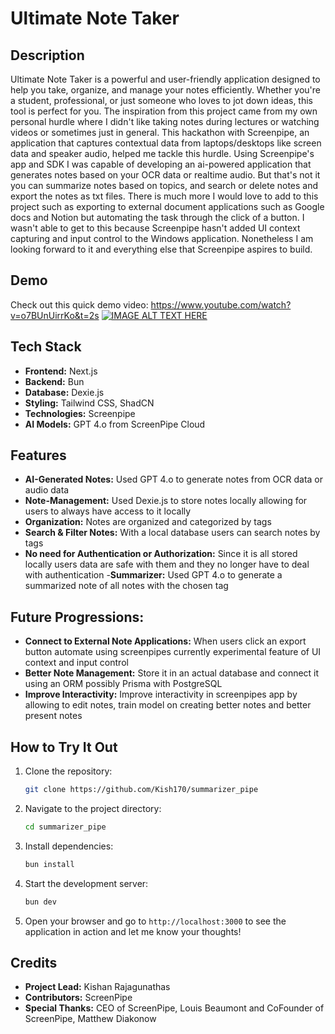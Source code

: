 # Ultimate Note Taker

## Description
Ultimate Note Taker is a powerful and user-friendly application designed to help you take, organize, and manage your notes efficiently. Whether you're a student, professional, or just someone who loves to jot down ideas, this tool is perfect for you. The inspiration from this project came from my own personal hurdle where I didn't like taking notes during lectures or watching videos or sometimes just in general. This hackathon with Screenpipe, an application that captures contextual data from laptops/desktops like screen data and speaker audio, helped me tackle this hurdle. Using Screenpipe's app and SDK I was capable of developing an ai-powered application that generates notes based on your OCR data or realtime audio. But that's not it you can summarize notes based on topics, and search or delete notes and export the notes as txt files. There is much more I would love to add to this project such as exporting to external document applications such as Google docs and Notion but automating the task through the click of a button. I wasn't able to get to this because Screenpipe hasn't added UI context capturing and input control to the Windows application. Nonetheless I am looking forward to it and everything else that Screenpipe aspires to build.

## Demo
Check out this quick demo video: https://www.youtube.com/watch?v=o7BUnUirrKo&t=2s
[![IMAGE ALT TEXT HERE](https://img.youtube.com/vi/o7BUnUirrKo/0.jpg)](https://www.youtube.com/watch?v=o7BUnUirrKo&t=2s)


## Tech Stack
- **Frontend:** Next.js
- **Backend:** Bun
- **Database:** Dexie.js
- **Styling:** Tailwind CSS, ShadCN
- **Technologies:** Screenpipe
- **AI Models:** GPT 4.o from ScreenPipe Cloud

## Features
- **AI-Generated Notes:** Used GPT 4.o to generate notes from OCR data or audio data
- **Note-Management:** Used Dexie.js to store notes locally allowing for users to always have access to it locally
- **Organization:** Notes are organized and categorized by tags
- **Search & Filter Notes:** With a local database users can search notes by tags 
- **No need for Authentication or Authorization:** Since it is all stored locally users data are safe with them and they no longer have to deal with authentication
-**Summarizer:** Used GPT 4.o to generate a summarized note of all notes with the chosen tag

## Future Progressions:
- **Connect to External Note Applications:** When users click an export button automate using screenpipes currently experimental feature of UI context and input control
- **Better Note Management:** Store it in an actual database and connect it using an ORM possibly Prisma with PostgreSQL
- **Improve Interactivity:** Improve interactivity in screenpipes app by allowing to edit notes, train model on creating better notes and better present notes

## How to Try It Out
1. Clone the repository:
    ```bash
    git clone https://github.com/Kish170/summarizer_pipe
    ```
2. Navigate to the project directory:
    ```bash
    cd summarizer_pipe
    ```
3. Install dependencies:
    ```bash
    bun install
    ```
4. Start the development server:
    ```bash
    bun dev
    ```
5. Open your browser and go to `http://localhost:3000` to see the application in action and let me know your thoughts!

## Credits
- **Project Lead:** Kishan Rajagunathas
- **Contributors:** ScreenPipe
- **Special Thanks:** CEO of ScreenPipe, Louis Beaumont and CoFounder of ScreenPipe, Matthew Diakonow 
